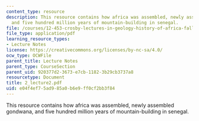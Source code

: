 ```yaml
---
content_type: resource
description: This resource contains how africa was assembled, newly assembled gondwana,
  and five hundred million years of mountain-building in senegal.
file: /courses/12-453-crosby-lectures-in-geology-history-of-africa-fall-2005/e04f4ef75ad985a0b6e9ff0cf2bb3f84_2_lecture2.pdf
file_type: application/pdf
learning_resource_types:
- Lecture Notes
license: https://creativecommons.org/licenses/by-nc-sa/4.0/
ocw_type: OCWFile
parent_title: Lecture Notes
parent_type: CourseSection
parent_uid: 920377d2-3673-e7cb-1182-3b29cb3737a8
resourcetype: Document
title: 2_lecture2.pdf
uid: e04f4ef7-5ad9-85a0-b6e9-ff0cf2bb3f84
---
```

This resource contains how africa was assembled, newly assembled gondwana, and five hundred million years of mountain-building in senegal.